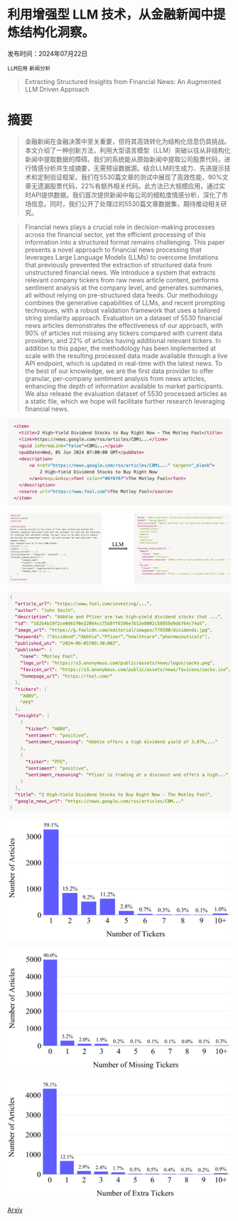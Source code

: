 # 利用增强型 LLM 技术，从金融新闻中提炼结构化洞察。

发布时间：2024年07月22日

`LLM应用` `新闻分析`

> Extracting Structured Insights from Financial News: An Augmented LLM Driven Approach

# 摘要

> 金融新闻在金融决策中至关重要，但将其高效转化为结构化信息仍具挑战。本文介绍了一种创新方法，利用大型语言模型（LLM）突破以往从非结构化新闻中提取数据的障碍。我们的系统能从原始新闻中提取公司股票代码，进行情感分析并生成摘要，无需预设数据源。结合LLM的生成力、先进提示技术和定制验证框架，我们在5530篇文章的测试中展现了高效性能，90%文章无遗漏股票代码，22%有额外相关代码。此方法已大规模应用，通过实时API提供数据。我们首次提供新闻中每公司的细粒度情感分析，深化了市场信息。同时，我们公开了处理过的5530篇文章数据集，期待推动相关研究。

> Financial news plays a crucial role in decision-making processes across the financial sector, yet the efficient processing of this information into a structured format remains challenging. This paper presents a novel approach to financial news processing that leverages Large Language Models (LLMs) to overcome limitations that previously prevented the extraction of structured data from unstructured financial news. We introduce a system that extracts relevant company tickers from raw news article content, performs sentiment analysis at the company level, and generates summaries, all without relying on pre-structured data feeds. Our methodology combines the generative capabilities of LLMs, and recent prompting techniques, with a robust validation framework that uses a tailored string similarity approach. Evaluation on a dataset of 5530 financial news articles demonstrates the effectiveness of our approach, with 90% of articles not missing any tickers compared with current data providers, and 22% of articles having additional relevant tickers. In addition to this paper, the methodology has been implemented at scale with the resulting processed data made available through a live API endpoint, which is updated in real-time with the latest news. To the best of our knowledge, we are the first data provider to offer granular, per-company sentiment analysis from news articles, enhancing the depth of information available to market participants. We also release the evaluation dataset of 5530 processed articles as a static file, which we hope will facilitate further research leveraging financial news.

![利用增强型 LLM 技术，从金融新闻中提炼结构化洞察。](../../../paper_images/2407.15788/rss.png)

![利用增强型 LLM 技术，从金融新闻中提炼结构化洞察。](../../../paper_images/2407.15788/prompt1_all.png)

![利用增强型 LLM 技术，从金融新闻中提炼结构化洞察。](../../../paper_images/2407.15788/final_output_anon.png)

![利用增强型 LLM 技术，从金融新闻中提炼结构化洞察。](../../../paper_images/2407.15788/x1.png)

![利用增强型 LLM 技术，从金融新闻中提炼结构化洞察。](../../../paper_images/2407.15788/x2.png)

![利用增强型 LLM 技术，从金融新闻中提炼结构化洞察。](../../../paper_images/2407.15788/x3.png)

[Arxiv](https://arxiv.org/abs/2407.15788)